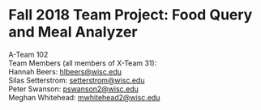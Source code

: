 # Fall 2018 Team Project: Food Query and Meal Analyzer

A-Team 102 <br />
Team Members (all members of X-Team 31): <br />
Hannah Beers: hlbeers@wisc.edu <br />
Silas Setterstrom: setterstrom@wisc.edu <br />
Peter Swanson: pswanson2@wisc.edu <br />
Meghan Whitehead: mwhitehead2@wisc.edu <br />
